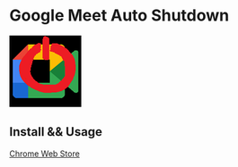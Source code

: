 # Google Meet Auto Shutdown

![](./img/icon.png)


## Install && Usage
[Chrome Web Store](https://chrome.google.com/webstore/detail/google-meet-auto-shutdown/jfmhaloplemekdafjadihogbdgocbdpe)